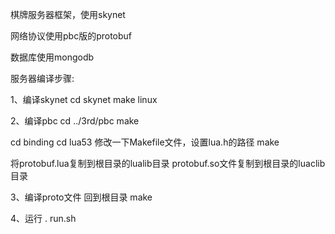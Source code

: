 棋牌服务器框架，使用skynet

网络协议使用pbc版的protobuf

数据库使用mongodb

服务器编译步骤:

1、编译skynet
cd skynet
make linux

2、编译pbc
cd ../3rd/pbc
make

cd binding
cd lua53
修改一下Makefile文件，设置lua.h的路径
make

将protobuf.lua复制到根目录的lualib目录
protobuf.so文件复制到根目录的luaclib目录

3、编译proto文件
回到根目录
make

4、运行
. run.sh